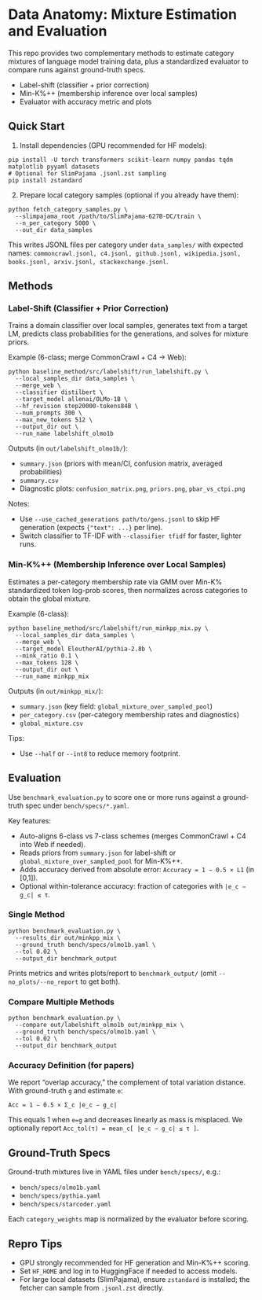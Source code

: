 # Data Anatomy: Mixture Estimation and Evaluation

This repo provides two complementary methods to estimate category mixtures of language model training data, plus a standardized evaluator to compare runs against ground-truth specs.

- Label-shift (classifier + prior correction)
- Min-K%++ (membership inference over local samples)
- Evaluator with accuracy metric and plots

## Quick Start

1) Install dependencies (GPU recommended for HF models):

```
pip install -U torch transformers scikit-learn numpy pandas tqdm matplotlib pyyaml datasets
# Optional for SlimPajama .jsonl.zst sampling
pip install zstandard
```

2) Prepare local category samples (optional if you already have them):

```
python fetch_category_samples.py \
  --slimpajama_root /path/to/SlimPajama-627B-DC/train \
  --n_per_category 5000 \
  --out_dir data_samples
```

This writes JSONL files per category under `data_samples/` with expected names:
`commoncrawl.jsonl, c4.jsonl, github.jsonl, wikipedia.jsonl, books.jsonl, arxiv.jsonl, stackexchange.jsonl`.

## Methods

### Label-Shift (Classifier + Prior Correction)

Trains a domain classifier over local samples, generates text from a target LM, predicts class probabilities for the generations, and solves for mixture priors.

Example (6-class; merge CommonCrawl + C4 → Web):

```
python baseline_method/src/labelshift/run_labelshift.py \
  --local_samples_dir data_samples \
  --merge_web \
  --classifier distilbert \
  --target_model allenai/OLMo-1B \
  --hf_revision step20000-tokens84B \
  --num_prompts 300 \
  --max_new_tokens 512 \
  --output_dir out \
  --run_name labelshift_olmo1b
```

Outputs (in `out/labelshift_olmo1b/`):
- `summary.json` (priors with mean/CI, confusion matrix, averaged probabilities)
- `summary.csv`
- Diagnostic plots: `confusion_matrix.png`, `priors.png`, `pbar_vs_ctpi.png`

Notes:
- Use `--use_cached_generations path/to/gens.jsonl` to skip HF generation (expects `{"text": ...}` per line).
- Switch classifier to TF-IDF with `--classifier tfidf` for faster, lighter runs.

### Min-K%++ (Membership Inference over Local Samples)

Estimates a per-category membership rate via GMM over Min-K% standardized token log-prob scores, then normalizes across categories to obtain the global mixture.

Example (6-class):

```
python baseline_method/src/labelshift/run_minkpp_mix.py \
  --local_samples_dir data_samples \
  --merge_web \
  --target_model EleutherAI/pythia-2.8b \
  --mink_ratio 0.1 \
  --max_tokens 128 \
  --output_dir out \
  --run_name minkpp_mix
```

Outputs (in `out/minkpp_mix/`):
- `summary.json` (key field: `global_mixture_over_sampled_pool`)
- `per_category.csv` (per-category membership rates and diagnostics)
- `global_mixture.csv`

Tips:
- Use `--half` or `--int8` to reduce memory footprint.

## Evaluation

Use `benchmark_evaluation.py` to score one or more runs against a ground-truth spec under `bench/specs/*.yaml`.

Key features:
- Auto-aligns 6-class vs 7-class schemes (merges CommonCrawl + C4 into Web if needed).
- Reads priors from `summary.json` for label-shift or `global_mixture_over_sampled_pool` for Min-K%++.
- Adds accuracy derived from absolute error: `Accuracy = 1 − 0.5 × L1` (in [0,1]).
- Optional within-tolerance accuracy: fraction of categories with `|e_c − g_c| ≤ τ`.

### Single Method

```
python benchmark_evaluation.py \
  --results_dir out/minkpp_mix \
  --ground_truth bench/specs/olmo1b.yaml \
  --tol 0.02 \
  --output_dir benchmark_output
```

Prints metrics and writes plots/report to `benchmark_output/` (omit `--no_plots/--no_report` to get both).

### Compare Multiple Methods

```
python benchmark_evaluation.py \
  --compare out/labelshift_olmo1b out/minkpp_mix \
  --ground_truth bench/specs/olmo1b.yaml \
  --tol 0.02 \
  --output_dir benchmark_output
```

### Accuracy Definition (for papers)

We report “overlap accuracy,” the complement of total variation distance. With ground-truth `g` and estimate `e`:

```
Acc = 1 − 0.5 × Σ_c |e_c − g_c|
```

This equals 1 when `e=g` and decreases linearly as mass is misplaced. We optionally report `Acc_tol(τ) = mean_c[ |e_c − g_c| ≤ τ ]`.

## Ground-Truth Specs

Ground-truth mixtures live in YAML files under `bench/specs/`, e.g.:
- `bench/specs/olmo1b.yaml`
- `bench/specs/pythia.yaml`
- `bench/specs/starcoder.yaml`

Each `category_weights` map is normalized by the evaluator before scoring.

## Repro Tips

- GPU strongly recommended for HF generation and Min-K%++ scoring.
- Set `HF_HOME` and log in to HuggingFace if needed to access models.
- For large local datasets (SlimPajama), ensure `zstandard` is installed; the fetcher can sample from `.jsonl.zst` directly.

